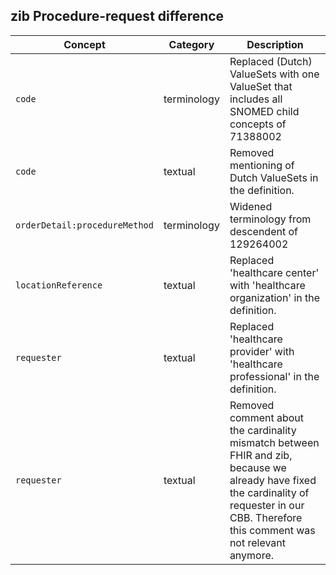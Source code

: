 ## zib Procedure-request difference

| Concept         | Category          | Description                             | 
|-----------------|-------------------|-----------------------------------------|
| `code` | terminology | Replaced (Dutch) ValueSets with one ValueSet that includes all SNOMED child concepts of 71388002 |Procedure (procedure) and made it extensible. |
| `code` | textual | Removed mentioning of Dutch ValueSets in the definition. |
| `orderDetail:procedureMethod` | terminology | Widened terminology from descendent of 129264002|Action to all of SNOMED. Changed the binding from required to extensible. | 
| `locationReference` | textual | Replaced 'healthcare center' with 'healthcare organization' in the definition. |
| `requester` | textual | Replaced 'healthcare provider' with 'healthcare professional' in the definition. |
| `requester` | textual | Removed comment about the cardinality mismatch between FHIR and zib, because we already have fixed the cardinality of requester in our CBB. Therefore this comment was not relevant anymore. |